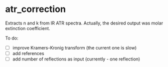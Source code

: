 # atr_correction
Extracts n and k from IR ATR spectra. Actually, the desired output was molar extinction coefficient.

To do:

- [ ] improve Kramers-Kronig transform (the current one is slow)
 - [ ] add references
 - [ ] add number of reflections as input (currently - one reflection)